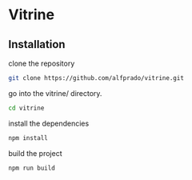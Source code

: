 # Vitrine

## Installation

clone the repository

```bash
git clone https://github.com/alfprado/vitrine.git
```

go into the vitrine/ directory.
```bash
cd vitrine
```
install the dependencies
```bash
npm install
```

build the project

```bash
npm run build
```

